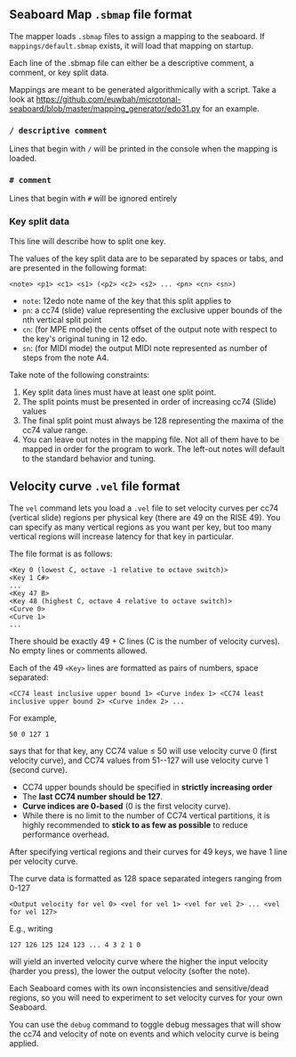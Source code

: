 ## Seaboard Map `.sbmap` file format

The mapper loads `.sbmap` files to assign a mapping to the seaboard.
If `mappings/default.sbmap` exists, it will load that mapping on
startup.

Each line of the .sbmap file can either be a descriptive comment,
a comment, or key split data.

Mappings are meant to be generated algorithmically with a script.
Take a look at https://github.com/euwbah/microtonal-seaboard/blob/master/mapping_generator/edo31.py
for an example.

### `/ descriptive comment`

Lines that begin with `/` will be printed in the console
when the mapping is loaded.

### `# comment`

Lines that begin with `#` will be ignored entirely

### Key split data

This line will describe how to split one key.

The values of the key split data are to be separated by spaces
or tabs, and are presented in the following format:

`<note> <p1> <c1> <s1> (<p2> <c2> <s2> ... <pn> <cn> <sn>)`

- `note`: 12edo note name of the key that this split applies to
- `pn`: a cc74 (slide) value representing the exclusive upper bounds
   of the nth vertical split point
- `cn`: (for MPE mode) the cents offset of the output note with respect to the
   key's original tuning in 12 edo.
- `sn`: (for MIDI mode) the output MIDI note represented as number of
   steps from the note A4.

Take note of the following constraints:

1. Key split data lines must have at least one split point.
2. The split points must be presented in order of increasing
   cc74 (Slide) values
3. The final split point must always be 128 representing the
   maxima of the cc74 value range.
4. You can leave out notes in the mapping file. Not all
   of them have to be mapped in order for the program to work.
   The left-out notes will default to the standard behavior
   and tuning.

## Velocity curve `.vel` file format

The `vel` command lets you load a `.vel` file to set velocity curves per cc74 (vertical slide) regions per physical key (there are 49 on the RISE 49). You can specify as many vertical regions as you want per key, but too many vertical regions will increase latency for that key in particular.

The file format is as follows:
```
<Key 0 (lowest C, octave -1 relative to octave switch)>
<Key 1 C#>
...
<Key 47 B>
<Key 48 (highest C, octave 4 relative to octave switch)>
<Curve 0>
<Curve 1>
...
```

There should be exactly 49 + C lines (C is the number of velocity curves). No empty lines or comments allowed.

Each of the 49 `<Key>` lines are formatted as pairs of numbers, space separated:

```
<CC74 least inclusive upper bound 1> <Curve index 1> <CC74 least inclusive upper bound 2> <Curve index 2> ...
```

For example,

```
50 0 127 1
```

says that for that key, any CC74 value &le; 50 will use velocity curve 0 (first velocity curve), and CC74 values from 51--127 will use velocity curve 1 (second curve).

- CC74 upper bounds should be specified in **strictly increasing order**
- The **last CC74 number should be 127**.
- **Curve indices are 0-based** (0 is the first velocity curve).
- While there is no limit to the number of CC74 vertical partitions, it is highly recommended to **stick to as few as possible** to reduce performance overhead.


After specifying vertical regions and their curves for 49 keys, we have 1 line per velocity curve.

The curve data is formatted as 128 space separated integers ranging from 0-127

```
<Output velocity for vel 0> <vel for vel 1> <vel for vel 2> ... <vel for vel 127>
```

E.g., writing

```
127 126 125 124 123 ... 4 3 2 1 0
```

will yield an inverted velocity curve where the higher the input velocity (harder you press), the lower the output velocity (softer the note).

Each Seaboard comes with its own inconsistencies and sensitive/dead regions, so you will need to experiment to set velocity curves for your own Seaboard.

You can use the `debug` command to toggle debug messages that will show the cc74 and velocity of note on events and which velocity curve is being applied.
